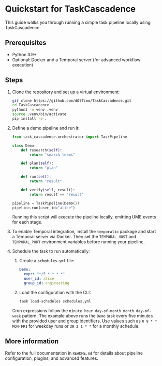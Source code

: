 # Quickstart for TaskCascadence

This guide walks you through running a simple task pipeline locally using TaskCascadence.

## Prerequisites

- Python 3.9+
- Optional: Docker and a Temporal server (for advanced workflow execution)

## Steps

1. Clone the repository and set up a virtual environment:
   ```bash
   git clone https://github.com/d0tTino/TaskCascadence.git
   cd TaskCascadence
   python3 -m venv .venv
   source .venv/bin/activate
   pip install -e .
   ```

2. Define a demo pipeline and run it:
   ```python
   from task_cascadence.orchestrator import TaskPipeline

   class Demo:
       def research(self):
           return "search terms"

       def plan(self):
           return "plan"

       def run(self):
           return "result"

       def verify(self, result):
           return result == "result"

   pipeline = TaskPipeline(Demo())
   pipeline.run(user_id="alice")
   ```
   Running this script will execute the pipeline locally, emitting UME events for each stage.

3. To enable Temporal integration, install the `temporalio` package and start a Temporal server via Docker. Then set the `TEMPORAL_HOST` and `TEMPORAL_PORT` environment variables before running your pipeline.

4. Schedule the task to run automatically:
   1. Create a `schedules.yml` file:
      ```yaml
      Demo:
        expr: "*/5 * * * *"
        user_id: alice
        group_id: engineering
      ```
   2. Load the configuration with the CLI:
      ```bash
      task load-schedules schedules.yml
      ```
   Cron expressions follow the `minute hour day-of-month month day-of-week` pattern.
   The example above runs the `Demo` task every five minutes with the provided
   user and group identifiers. Use values such as `0 9 * * MON-FRI` for weekday
   runs or `30 2 1 * *` for a monthly schedule.

## More information

Refer to the full documentation in `README.md` for details about pipeline configuration, plugins, and advanced features.
